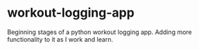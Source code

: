 # workout-logging-app
Beginning stages of a python workout logging app. Adding more functionality to it as I work and learn.
